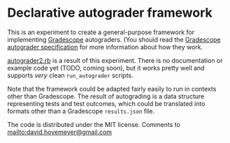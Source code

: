 # Declarative autograder framework

This is an experiment to create a general-purpose framework for implementing
[Gradescope](https://www.gradescope.com/) autograders.  (You should read
the [Gradescope autograder specification](https://gradescope-autograders.readthedocs.io/en/latest/specs/)
for more information about how they work.

[autograder2.rb](autograder2.rb) is a result of this experiment.  There is
no documentation or example code yet (TODO, coming soon), but it works pretty
well and supports *very* clean `run_autograder` scripts.

Note that the framework could be adapted fairly easily to run in contexts
other than Gradescope.  The result of autograding is a data structure
representing tests and test outcomes, which could be translated into formats
other than a Gradescope `results.json` file.

The code is distributed under the MIT license.  Comments to <mailto:david.hovemeyer@gmail.com>
